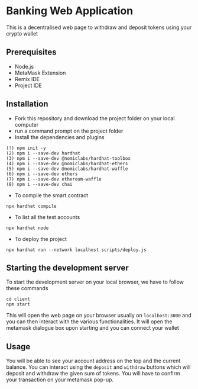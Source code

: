 # Banking Web Application
This is a decentralised web page to withdraw and deposit tokens using your crypto wallet

## Prerequisites
* Node.js
* MetaMask Extension
* Remix IDE
* Project IDE

## Installation 
* Fork this repository and download the project folder on your local computer
* run a command prompt on the project folder
* Install the dependencies and plugins
```
(!) npm init -y
(2) npm i --save-dev hardhat
(3) npm i --save-dev @nomiclabs/hardhat-toolbox
(4) npm i --save-dev @nomiclabs/hardhat-ethers
(5) npm i --save-dev @nomiclabs/hardhat-waffle
(6) npm i --save-dev ethers
(7) npm i --save-dev ethereum-waffle
(8) npm i --save-dev chai 
```
* To compile the smart contract
```
npx hardhat compile
```
* To list all the test accounts
```
npx hardhat node
```
* To deploy the project
```
npx hardhat run --network localhost scripts/deploy.js
```

## Starting the development server
To start the development server on your local browser, we have to follow these commands
```
cd client
npm start
```
This will open the web page on your browser usually on `localhost:3000` and you can then interact with the various functionalities.
It will open the metamask dialogue box upon starting and you can connect your wallet 

## Usage

You will be able to see your account address on the top and the current balance.
You can interact using the `deposit` and `withdraw` buttons which will deposit and withdraw the given sum of tokens.
You will have to confirm your transaction on your metamask pop-up.
